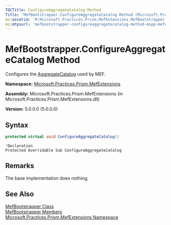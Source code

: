 ```yaml
---
TOCTitle: ConfigureAggregateCatalog Method
Title: 'MefBootstrapper.ConfigureAggregateCatalog Method (Microsoft.Practices.Prism.MefExtensions)'
ms:assetid: 'M:Microsoft.Practices.Prism.MefExtensions.MefBootstrapper.ConfigureAggregateCatalog'
ms:mtpsurl: 'mefbootstrapper-configureaggregatecatalog-method-mspp-mefextensions.md'
---
```


# MefBootstrapper.ConfigureAggregateCatalog Method

Configures the [AggregateCatalog](/patterns-practices/reference/mefbootstrapper-aggregatecatalog-property-mspp-mefextensions) used by MEF.

**Namespace:** [Microsoft.Practices.Prism.MefExtensions](/patterns-practices/reference/mspp-mefextensions-namespace)

**Assembly:** Microsoft.Practices.Prism.MefExtensions (in Microsoft.Practices.Prism.MefExtensions.dll)

**Version:** 5.0.0.0 (5.0.0.0)

## Syntax

```C#
protected virtual void ConfigureAggregateCatalog()
```

```VB
'Declaration
Protected Overridable Sub ConfigureAggregateCatalog
```

## Remarks

The base implementation does nothing.

## See Also

[MefBootstrapper Class](/patterns-practices/reference/mefbootstrapper-class-mspp-mefextensions)<br/>
[MefBootstrapper Members](/patterns-practices/reference/mefbootstrapper-members-mspp-mefextensions)<br/>
[Microsoft.Practices.Prism.MefExtensions Namespace](/patterns-practices/reference/mspp-mefextensions-namespace)<br/>